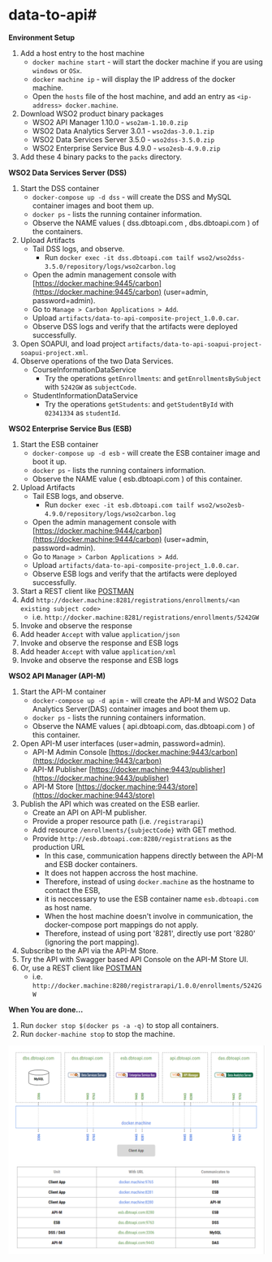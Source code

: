 # data-to-api#

**Environment Setup**
	
  1. Add a host entry to the host machine
     - `docker machine start` - will start the docker machine if you are using `windows` or `OSx`.
     - `docker machine ip` - will display the IP address of the docker machine.
     - Open the `hosts` file of the host machine, and add an entry as `<ip-address> docker.machine`.
  2. Download WSO2 product binary packages
     - WSO2 API Manager 1.10.0 - `wso2am-1.10.0.zip`
     - WSO2 Data Analytics Server 3.0.1 - `wso2das-3.0.1.zip`
     - WSO2 Data Services Server 3.5.0 - `wso2dss-3.5.0.zip`
     - WSO2 Enterprise Service Bus 4.9.0 - `wso2esb-4.9.0.zip`
  3. Add these 4 binary packs to the `packs` directory.
  
**WSO2 Data Services Server (DSS)**

  1. Start the DSS container
     - `docker-compose up -d dss` - will create the DSS and MySQL container images and boot them up.
     - `docker ps` - lists the running container information. 
     - Observe the NAME values ( dss.dbtoapi.com , dbs.dbtoapi.com ) of the containers.
  2. Upload Artifacts
     - Tail DSS logs, and observe.
         - Run `docker exec -it dss.dbtoapi.com tailf wso2/wso2dss-3.5.0/repository/logs/wso2carbon.log`
     - Open the admin management console with [https://docker.machine:9445/carbon](https://docker.machine:9445/carbon) (user=admin, password=admin).
     - Go to `Manage > Carbon Applications > Add`.
     - Upload `artifacts/data-to-api-composite-project_1.0.0.car`.
     - Observe DSS logs and verify that the artifacts were deployed successfully.
  3. Open SOAPUI, and load project  `artifacts/data-to-api-soapui-project-soapui-project.xml`.
  4. Observe operations of the two Data Services.
     - CourseInformationDataService
         - Try the operations `getEnrollments`: and `getEnrollmentsBySubject` with `5242GW` as `subjectCode`.
     - StudentInformationDataService
         - Try the operations `getStudents`: and `getStudentById` with `02341334` as `studentId`.
         
**WSO2 Enterprise Service Bus (ESB)**

  1. Start the ESB container
     - `docker-compose up -d esb` - will create the ESB container image and boot it up.
     - `docker ps` - lists the running containers information. 
     - Observe the NAME value ( esb.dbtoapi.com ) of this container.
  2. Upload Artifacts
     - Tail ESB logs, and observe.
         - Run `docker exec -it esb.dbtoapi.com tailf wso2/wso2esb-4.9.0/repository/logs/wso2carbon.log`
     - Open the admin management console with [https://docker.machine:9444/carbon](https://docker.machine:9444/carbon) (user=admin, password=admin).
     - Go to `Manage > Carbon Applications > Add`.
     - Upload `artifacts/data-to-api-composite-project_1.0.0.car`.
     - Observe ESB logs and verify that the artifacts were deployed successfully.
  3. Start a REST client like [POSTMAN](https://chrome.google.com/webstore/detail/postman/fhbjgbiflinjbdggehcddcbncdddomop?hl=en)
  3. Add `http://docker.machine:8281/registrations/enrollments/<an existing subject code>`
     - i.e. `http://docker.machine:8281/registrations/enrollments/5242GW`
  4. Invoke and observe the response
  5. Add header `Accept` with value `application/json`
  6. Invoke and observe the response and ESB logs
  7. Add header `Accept` with value `application/xml`
  8. Invoke and observe the response and ESB logs

**WSO2 API Manager (API-M)**

  1. Start the API-M container
     - `docker-compose up -d apim` - will create the API-M and WSO2 Data Analytics Server(DAS) container images and boot them up.
     - `docker ps` - lists the running containers information. 
     - Observe the NAME values ( api.dbtoapi.com, das.dbtoapi.com ) of this container.
  2. Open API-M user interfaces (user=admin, password=admin).
     - API-M Admin Console [https://docker.machine:9443/carbon](https://docker.machine:9443/carbon)
     - API-M Publisher [https://docker.machine:9443/publisher](https://docker.machine:9443/publisher)
     - API-M Store [https://docker.machine:9443/store](https://docker.machine:9443/store)
  3. Publish the API which was created on the ESB earlier.
     - Create an API on API-M publisher.
     - Provide a proper resource path (i.e. `/registrarapi`)
     - Add resource `/enrollments/{subjectCode}` with GET method.
     - Provide `http://esb.dbtoapi.com:8280/registrations` as the production URL
         - In this case, communication happens directly between the API-M and ESB docker containers.
         - It does not happen accross the host machine.
         - Therefore, instead of using `docker.machine` as the hostname to contact the ESB,
         - it is neccessary to use the ESB container name `esb.dbtoapi.com` as host name.
         - When the host machine doesn't involve in communication, the docker-compose port mappings do not apply.
         - Therefore, instead of using port '8281', directly use port '8280' (ignoring the port mapping).
  4. Subscribe to the API via the API-M Store.
  5. Try the API with Swagger based API Console on the API-M Store UI.
  6. Or, use a REST client like [POSTMAN](https://chrome.google.com/webstore/detail/postman/fhbjgbiflinjbdggehcddcbncdddomop?hl=en)
     - i.e. `http://docker.machine:8280/registrarapi/1.0.0/enrollments/5242GW`

**When You are done...**

  1. Run `docker stop $(docker ps -a -q)` to stop all containers.
  2. Run `docker-machine stop` to stop the machine.
  
![alt text](https://github.com/knightbeat/data-to-api/blob/master/artifacts/data-to-api-topology-and-ports-mapping.png "Container Topology and Ports Mapping")
